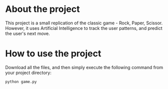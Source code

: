 # About the project
This project is a small replication of the classic game - Rock, Paper, Scissor. However, it uses Artificial Intelligence to track the user patterns, and predict the user's next move.

# How to use the project
Download all the files, and then simply execute the following command from your project directory:
```
python game.py
```
